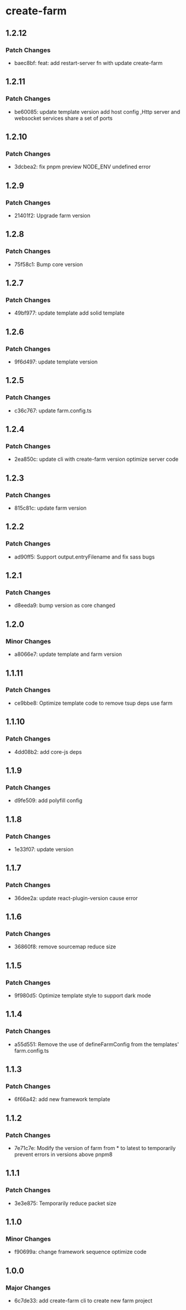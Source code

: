 # create-farm

## 1.2.12

### Patch Changes

- baec8bf: feat: add restart-server fn with update create-farm

## 1.2.11

### Patch Changes

- be60085: update template version add host config ,Http server and websocket services share a set of ports

## 1.2.10

### Patch Changes

- 3dcbea2: fix pnpm preview NODE_ENV undefined error

## 1.2.9

### Patch Changes

- 21401f2: Upgrade farm version

## 1.2.8

### Patch Changes

- 75f58c1: Bump core version

## 1.2.7

### Patch Changes

- 49bf977: update template add solid template

## 1.2.6

### Patch Changes

- 9f6d497: update template version

## 1.2.5

### Patch Changes

- c36c767: update farm.config.ts

## 1.2.4

### Patch Changes

- 2ea850c: update cli with create-farm version optimize server code

## 1.2.3

### Patch Changes

- 815c81c: update farm version

## 1.2.2

### Patch Changes

- ad90ff5: Support output.entryFilename and fix sass bugs

## 1.2.1

### Patch Changes

- d8eeda9: bump version as core changed

## 1.2.0

### Minor Changes

- a8066e7: update template and farm version

## 1.1.11

### Patch Changes

- ce9bbe8: Optimize template code to remove tsup deps use farm

## 1.1.10

### Patch Changes

- 4dd08b2: add core-js deps

## 1.1.9

### Patch Changes

- d9fe509: add polyfill config

## 1.1.8

### Patch Changes

- 1e33f07: update version

## 1.1.7

### Patch Changes

- 36dee2a: update react-plugin-version cause error

## 1.1.6

### Patch Changes

- 36860f8: remove sourcemap reduce size

## 1.1.5

### Patch Changes

- 9f980d5: Optimize template style to support dark mode

## 1.1.4

### Patch Changes

- a55d551: Remove the use of defineFarmConfig from the templates' farm.config.ts

## 1.1.3

### Patch Changes

- 6f66a42: add new framework template

## 1.1.2

### Patch Changes

- 7e71c7e: Modify the version of farm from \* to latest to temporarily prevent errors in versions above pnpm8

## 1.1.1

### Patch Changes

- 3e3e875: Temporarily reduce packet size

## 1.1.0

### Minor Changes

- f90699a: change framework sequence optimize code

## 1.0.0

### Major Changes

- 6c7de33: add create-farm cli to create new farm project
